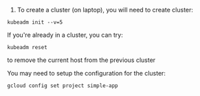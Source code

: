 1. To create a cluster (on laptop), you will need to create cluster:

```
kubeadm init --v=5
```

If you're already in a cluster, you can try:

```
kubeadm reset
```

to remove the current host from the previous cluster

You may need to setup the configuration for the cluster:

```
gcloud config set project simple-app
```
